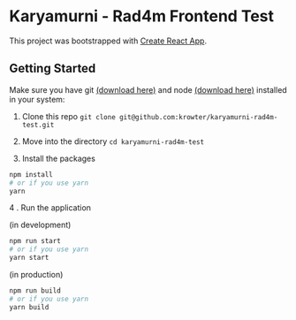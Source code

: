 # Karyamurni - Rad4m Frontend Test

This project was bootstrapped with [Create React App](https://github.com/facebook/create-react-app).

## Getting Started

Make sure you have git [(download here)](https://git-scm.com/downloads) and node [(download here)](https://nodejs.org/en/) installed in your system:

1. Clone this repo `git clone git@github.com:krowter/karyamurni-rad4m-test.git`

2. Move into the directory `cd karyamurni-rad4m-test`

3. Install the packages

```bash
npm install
# or if you use yarn
yarn
```

4 . Run the application

(in development)

```bash
npm run start
# or if you use yarn
yarn start
```

(in production)

```bash
npm run build
# or if you use yarn
yarn build
```
